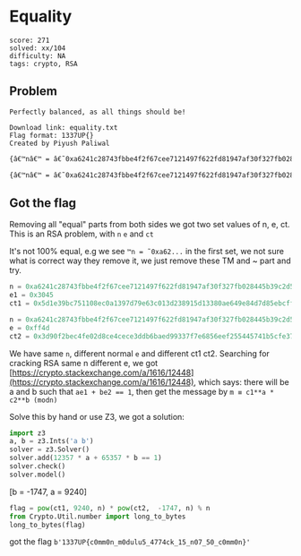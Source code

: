 # Equality

```
score: 271
solved: xx/104
difficulty: NA
tags: crypto, RSA
```

## Problem

```
Perfectly balanced, as all things should be!

Download link: equality.txt
Flag format: 1337UP{}
Created by Piyush Paliwal
```

```txt
{â€™nâ€™ = â€˜0xa6241c28743fbbe4f2f67cee7121497f622fd81947af30f327fb028445b39c2d517ba7fdcb5f6ac9e6217205f8ec9576bdec7a0faef221c29291c784eed393cd95eb0d358d2a1a35dbff05d6fa0cc597f672dcfbeecbb14bd1462cb6ba4f465f30f22e595c36e6282c3e426831d30f0479ee18b870ab658a54571774d25d6875â€™, â€˜eâ€™ = â€˜0x3045â€™, â€˜ctâ€™ = â€˜0x5d1e39bc751108ec0a1397d79e63c013d238915d13380ae649e84d7d85ebcffbbc35ebb18d2218ccbc5409290dfa8a4847e5923c3420e83b1a9d7aa67190dc0d34711cce261665c64c28ed2834394d4b181926febf7eb685f9ce81f36c7fb72798da3a14a123287171d26e084948aab0fba81c53f10b5696fc291006254ee690â€™}

{â€™nâ€™ = â€˜0xa6241c28743fbbe4f2f67cee7121497f622fd81947af30f327fb028445b39c2d517ba7fdcb5f6ac9e6217205f8ec9576bdec7a0faef221c29291c784eed393cd95eb0d358d2a1a35dbff05d6fa0cc597f672dcfbeecbb14bd1462cb6ba4f465f30f22e595c36e6282c3e426831d30f0479ee18b870ab658a54571774d25d6875â€™, â€˜eâ€™ = â€˜0xff4dâ€™, â€˜ctâ€™ = â€˜0x3d90f2bec4fe02d8ce4cece3ddb6baed99337f7e6856eef255445741b5cfe378390f058679d70236e51be4746db4c207f274c40b092e24f8c155a0957867e84dca48e27980af488d2615a280c6eadec2f1d30b95653b1ee3135e2edff100dd2c529994f846722f811348b082d0bec7cfab579a4bd0ab789928b1bebed68d628fâ€™}
```
## Got the flag
Removing all "equal" parts from both sides we got two set values of n, e, ct.
This is an RSA problem, with `n` `e` and `ct`

It's not 100% equal, e.g we see `™n = ˜0xa62...` in the first set, we not sure
what is correct way they remove it, we just remove these TM and ~ part and try.

```py
n = 0xa6241c28743fbbe4f2f67cee7121497f622fd81947af30f327fb028445b39c2d517ba7fdcb5f6ac9e6217205f8ec9576bdec7a0faef221c29291c784eed393cd95eb0d358d2a1a35dbff05d6fa0cc597f672dcfbeecbb14bd1462cb6ba4f465f30f22e595c36e6282c3e426831d30f0479ee18b870ab658a54571774d25d6875
e1 = 0x3045
ct1 = 0x5d1e39bc751108ec0a1397d79e63c013d238915d13380ae649e84d7d85ebcffbbc35ebb18d2218ccbc5409290dfa8a4847e5923c3420e83b1a9d7aa67190dc0d34711cce261665c64c28ed2834394d4b181926febf7eb685f9ce81f36c7fb72798da3a14a123287171d26e084948aab0fba81c53f10b5696fc291006254ee690

n = 0xa6241c28743fbbe4f2f67cee7121497f622fd81947af30f327fb028445b39c2d517ba7fdcb5f6ac9e6217205f8ec9576bdec7a0faef221c29291c784eed393cd95eb0d358d2a1a35dbff05d6fa0cc597f672dcfbeecbb14bd1462cb6ba4f465f30f22e595c36e6282c3e426831d30f0479ee18b870ab658a54571774d25d6875
e = 0xff4d
ct2 = 0x3d90f2bec4fe02d8ce4cece3ddb6baed99337f7e6856eef255445741b5cfe378390f058679d70236e51be4746db4c207f274c40b092e24f8c155a0957867e84dca48e27980af488d2615a280c6eadec2f1d30b95653b1ee3135e2edff100dd2c529994f846722f811348b082d0bec7cfab579a4bd0ab789928b1bebed68d628f
```

We have same `n`, different normal `e` and different ct1 ct2.
Searching for cracking RSA same n different e, we got [https://crypto.stackexchange.com/a/1616/12448](https://crypto.stackexchange.com/a/1616/12448), which says: there will be a and b such that `ae1 + be2 == 1`,
then get the message by `m ≡ c1**a * c2**b (modn)`

Solve this by hand or use Z3, we got a solution:

```py
import z3
a, b = z3.Ints('a b')
solver = z3.Solver()
solver.add(12357 * a + 65357 * b == 1)
solver.check()
solver.model()
```

[b = -1747, a = 9240]

```py
flag = pow(ct1, 9240, n) * pow(ct2,  -1747, n) % n
from Crypto.Util.number import long_to_bytes
long_to_bytes(flag)
```

got the flag `b'1337UP{c0mm0n_m0dulu5_4774ck_15_n07_50_c0mm0n}'`
